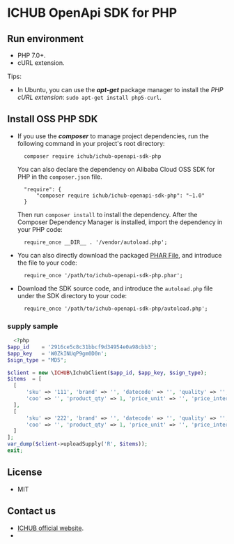 # ICHUB OpenApi SDK for PHP

## Run environment
- PHP 7.0+.
- cURL extension.

Tips:

- In Ubuntu, you can use the ***apt-get*** package manager to install the *PHP cURL extension*: `sudo apt-get install php5-curl`.

## Install OSS PHP SDK

- If you use the ***composer*** to manage project dependencies, run the following command in your project's root directory:

        composer require ichub/ichub-openapi-sdk-php

   You can also declare the dependency on Alibaba Cloud OSS SDK for PHP in the `composer.json` file.

        "require": {
            "composer require ichub/ichub-openapi-sdk-php": "~1.0"
        }

   Then run `composer install` to install the dependency. After the Composer Dependency Manager is installed, import the dependency in your PHP code: 

        require_once __DIR__ . '/vendor/autoload.php';

- You can also directly download the packaged [PHAR File][releases-page], and 
   introduce the file to your code: 

        require_once '/path/to/ichub-openapi-sdk-php.phar';

- Download the SDK source code, and introduce the `autoload.php` file under the SDK directory to your code: 

        require_once '/path/to/ichub-openapi-sdk-php/autoload.php';


### supply sample

  ```php 
    <?php
$app_id    = '2916ce5c8c31bbcf9d34954e0a98cbb3';
$app_key   = 'W0ZkINUqP9gm0D0n';
$sign_type = "MD5";

$client = new \ICHUB\IchubClient($app_id, $app_key, $sign_type);
$items  = [
    [
        'sku' => '111', 'brand' => '', 'datecode' => '', 'quality' => '', 'date_of_delivery' => '', 'moq' => '',
        'coo' => '', 'product_qty' => 1, 'price_unit' => '', 'price_interval' => '', 'description' => '', 'product_code' => ''
    ],
    [
        'sku' => '222', 'brand' => '', 'datecode' => '', 'quality' => '', 'date_of_delivery' => '', 'moq' => '',
        'coo' => '', 'product_qty' => 1, 'price_unit' => '', 'price_interval' => '', 'description' => '', 'product_code' => ''
    ]
];
var_dump($client->uploadSupply('R', $items));
exit;
```


## License

- MIT

## Contact us

- [ICHUB  official website](https://www.ichub.com).
-

[releases-page]: https://github.com/aliyun/aliyun-oss-php-sdk/releases
[phar-composer]: https://github.com/clue/phar-composer


